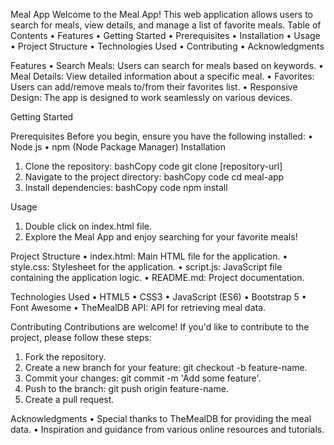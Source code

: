 Meal App
Welcome to the Meal App! This web application allows users to search for meals, view details, and manage a list of favorite meals.
Table of Contents
•	Features
•	Getting Started
•	Prerequisites
•	Installation
•	Usage
•	Project Structure
•	Technologies Used
•	Contributing
•	Acknowledgments

Features
•	Search Meals: Users can search for meals based on keywords.
•	Meal Details: View detailed information about a specific meal.
•	Favorites: Users can add/remove meals to/from their favorites list.
•	Responsive Design: The app is designed to work seamlessly on various devices.

Getting Started

Prerequisites
Before you begin, ensure you have the following installed:
•	Node.js
•	npm (Node Package Manager)
Installation
1.	Clone the repository:
bashCopy code
git clone [repository-url] 
2.	Navigate to the project directory:
bashCopy code
cd meal-app 
3.	Install dependencies:
bashCopy code
npm install

Usage
1.	Double click on index.html file.
3.	Explore the Meal App and enjoy searching for your favorite meals!


Project Structure
•	index.html: Main HTML file for the application.
•	style.css: Stylesheet for the application.
•	script.js: JavaScript file containing the application logic.
•	README.md: Project documentation.


Technologies Used
•	HTML5
•	CSS3
•	JavaScript (ES6)
•	Bootstrap 5
•	Font Awesome
•	TheMealDB API: API for retrieving meal data.


Contributing
Contributions are welcome! If you'd like to contribute to the project, please follow these steps:
1.	Fork the repository.
2.	Create a new branch for your feature: git checkout -b feature-name.
3.	Commit your changes: git commit -m 'Add some feature'.
4.	Push to the branch: git push origin feature-name.
5.	Create a pull request.

Acknowledgments
•	Special thanks to TheMealDB for providing the meal data.
•	Inspiration and guidance from various online resources and tutorials.
